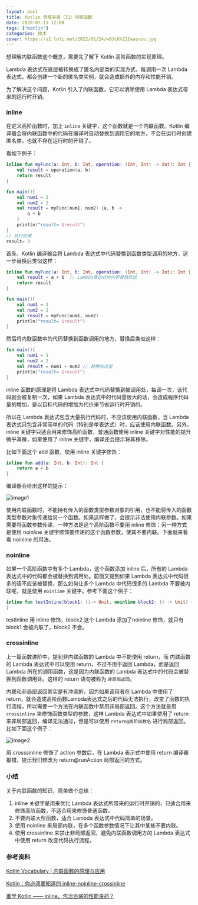```yaml
---
layout: post
title: Kotlin 修炼手册（11）内联函数
date: 2020-07-11 12:00
tags: ["Kotlin"]
categories: 技术
cover: https://s2.loli.net/2022/01/24/w9JcKhZ2Ieazviu.jpg
---
```


想理解内联函数这个概念，需要先了解下 Kotlin 高阶函数的实现原理。

Lambda 表达式在底层被转换成了匿名内部类的实现方式，每调用一次 Lambda 表达式，都会创建一个新的匿名类实例，就会造成额外的内存和性能开销。

为了解决这个问题，Kotlin 引入了内联函数，它可以消除使用 Lambda 表达式带来的运行时开销。

### inline

在定义高阶函数时，加上 `inline` 关键字，这个函数就是一个内联函数。Kotlin 编译器会将内联函数中的代码在编译时自动替换到调用它的地方，不会在运行时创建匿名类，也就不存在运行时的开销了。

看如下例子：

```kotlin
inline fun myFunc(a: Int, b: Int, operation: (Int, Int) -> Int): Int {
    val result = operation(a, b)
    return result
}

fun main(){
    val num1 = 1
    val num2 = 2
    val result = myFunc(num1, num2) {a, b ->
        a + b
    }
    println("result= $result")
}
// 执行结果
result= 3
```

首先，Kotlin 编译器会将 Lambda 表达式中代码替换到函数类型调用的地方，这一步替换后类似这样：

```kotlin
inline fun myFunc(a: Int, b: Int, operation: (Int, Int) -> Int): Int {
    val result = a + b  // Lambda表达式中内容替换到这
    return result
}

fun main(){
    val num1 = 1
    val num2 = 2
    val result = myFunc(num1, num2)
    println("result= $result")
}
```

然后将内联函数中的代码替换到函数调用的地方，替换后类似这样：

```kotlin
fun main(){
    val num1 = 1
    val num2 = 2
    val result = num1 + num2 // 替换到这里
    println("result= $result")
}
```

inline 函数的原理是将 Lambda 表达式中代码替换到被调用处，每调一次，该代码就会被复制一次，如果 Lambda 表达式中的代码量很大的话，会造成程序代码量的增加，是以目标代码的增加为代价来节省运行时开销的。

所以在 Lambda 表达式包含大量执行代码时，不应该使用内联函数，当 Lambda 表达式只包含非常简单的代码（特别是单表达式）时，应该使用内联函数。另外，inline 关键字只适合用来修饰高阶函数，普通函数使用 inline 关键字对性能的提升微乎其微，如果使用了 inline 关键字，编译还会提示将其移除。

比如下面这个 add 函数，使用 inline 关键字修饰：

```kotlin
inline fun add(a: Int, b: Int): Int {
    return a + b
}
```

编译器会给出这样的提示：

![image1](https://i.loli.net/2020/07/10/oSH3yt5s1BTUdPQ.png)

使用内联函数时，不能持有传入的函数类型参数对象的引用，也不能将传入的函数类型参数对象传递给另一个函数。如果这样做了，会提示非法使用内联参数。如果需要将函数参数传递，一种方法是这个高阶函数不要用 inline 修饰；另一种方式是使用 noinline 关键字修饰要传递的这个函数参数，使其不要内联。下面就来看看 noinline 的用法。

### noinline

如果一个高阶函数中有多个 Lambda，这个函数添加 inline 后，所有的 Lambda 表达式中的代码都会被替换到调用处。前面又提到如果 Lambda 表达式中代码很多的话不应该被替换，那么如何让多个 Lambda 中代码很多的 Lambda 不要被内联呢，就是使用 `noinline` 关键字。参考下面这个例子：

```kotlin
inline fun testInline(block1: ()-> Unit, noinline block2: () -> Unit) {
}
```

testInline 用 inline 修饰，block2 这个 Lambda 添加了noinline 修饰，就只有 block1 会被内联了，block2 不会。

### crossinline

上一篇函数进阶中，提到非内联函数的 Lambda 中不能使用 return，而 内联函数的 Lambda 表达式中可以使用 return，不过不用于返回 Lambda，而是返回 Lambda 所在的调用函数，这是因为内联函数的 Lambda 表达式中的代码会被替换到函数调用处。这样的 return 语句被称为 `非局部返回`。

内联和非局部返回其实是有冲突的，因为如果调用者在 Lambda 中使用了return，就会造成高阶函数Lambda表达式之后的代码无法执行，改变了函数的执行流程，所以需要一个方法在内联函数中禁用非局部返回。这个方法就是用 `crossinline` 来修饰函数类型的参数，这样 Lambda 表达式中如果使用了 return 来非局部返回，编译无法通过，但是可以使用 `return@高阶函数名` 进行局部返回。比如下面这个例子：

![image2](https://i.loli.net/2020/07/11/zjfdTh3NtHRCLPn.png)

用 crosssinline 修饰了 action 参数后，在 Lambda 表示式中使用 return 编译器报错，提示我们修改为 return@runAction 局部返回的方式。

### 小结

关于内联函数的知识，简单做个总结：

1. inline 关键字是用来优化 Lambda 表达式所带来的运行时开销的，只适合用来修饰高阶函数，不适合用来修饰普通函数。
2. 不要内联大型函数，适合 Lambda 表达式中代码简单的场景。
3. 使用 noinline 来局部内联，在多个函数参数情况下让其中某些不要内联。
4. 使用 crossinline 来禁止非局部返回，避免内联函数调用方的 Lambda 表达式中使用 return 改变代码执行流程。

### 参考资料

[Kotlin Vocabulary | 内联函数的原理与应用](https://mp.weixin.qq.com/s?__biz=MzAwODY4OTk2Mg==&mid=2652057080&idx=1&sn=37b9e577b3a06a6e02d0519aa9772898&chksm=808c8dbdb7fb04ab2f8f75db2ff688c296c766f93547513fc89b5fcbdadd156754ccda8deeec&scene=158#rd)

[Kotlin：你必须要知道的 inline-noinline-crossinline](https://mp.weixin.qq.com/s/HD_hqi8QCb6co7IaIh6KMg)

[重学 Kotlin —— inline，包治百病的性能良药？](https://juejin.im/post/5ef76248e51d4534780ae5ab)